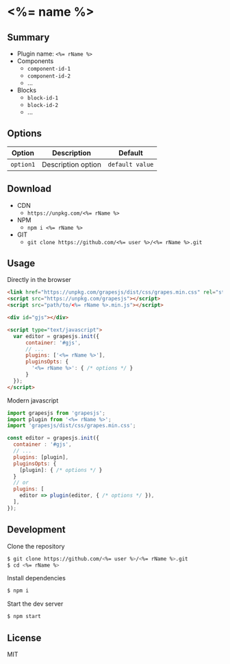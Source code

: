 # <%= name %>




## Summary

* Plugin name: `<%= rName %>`
* Components
    * `component-id-1`
    * `component-id-2`
    * ...
* Blocks
    * `block-id-1`
    * `block-id-2`
    * ...



## Options

| Option | Description | Default |
|-|-|-
| `option1` | Description option | `default value` |



## Download

* CDN
  * `https://unpkg.com/<%= rName %>`
* NPM
  * `npm i <%= rName %>`
* GIT
  * `git clone https://github.com/<%= user %>/<%= rName %>.git`



## Usage

Directly in the browser
```html
<link href="https://unpkg.com/grapesjs/dist/css/grapes.min.css" rel="stylesheet"/>
<script src="https://unpkg.com/grapesjs"></script>
<script src="path/to/<%= rName %>.min.js"></script>

<div id="gjs"></div>

<script type="text/javascript">
  var editor = grapesjs.init({
      container: '#gjs',
      // ...
      plugins: ['<%= rName %>'],
      pluginsOpts: {
        '<%= rName %>': { /* options */ }
      }
  });
</script>
```

Modern javascript
```js
import grapesjs from 'grapesjs';
import plugin from '<%= rName %>';
import 'grapesjs/dist/css/grapes.min.css';

const editor = grapesjs.init({
  container : '#gjs',
  // ...
  plugins: [plugin],
  pluginsOpts: {
    [plugin]: { /* options */ }
  }
  // or
  plugins: [
    editor => plugin(editor, { /* options */ }),
  ],
});
```



## Development

Clone the repository

```sh
$ git clone https://github.com/<%= user %>/<%= rName %>.git
$ cd <%= rName %>
```

Install dependencies

```sh
$ npm i
```

Start the dev server

```sh
$ npm start
```



## License

MIT
